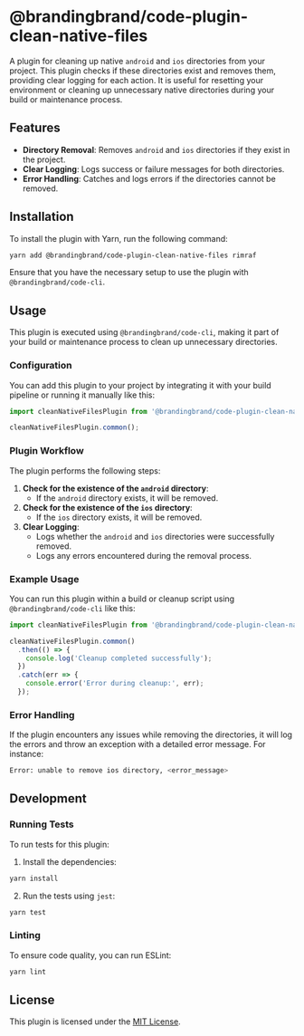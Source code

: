 # @brandingbrand/code-plugin-clean-native-files

A plugin for cleaning up native `android` and `ios` directories from your project. This plugin checks if these directories exist and removes them, providing clear logging for each action. It is useful for resetting your environment or cleaning up unnecessary native directories during your build or maintenance process.

## Features

- **Directory Removal**: Removes `android` and `ios` directories if they exist in the project.
- **Clear Logging**: Logs success or failure messages for both directories.
- **Error Handling**: Catches and logs errors if the directories cannot be removed.

## Installation

To install the plugin with Yarn, run the following command:

```bash
yarn add @brandingbrand/code-plugin-clean-native-files rimraf
```

Ensure that you have the necessary setup to use the plugin with `@brandingbrand/code-cli`.

## Usage

This plugin is executed using `@brandingbrand/code-cli`, making it part of your build or maintenance process to clean up unnecessary directories.

### Configuration

You can add this plugin to your project by integrating it with your build pipeline or running it manually like this:

```ts
import cleanNativeFilesPlugin from '@brandingbrand/code-plugin-clean-native-files';

cleanNativeFilesPlugin.common();
```

### Plugin Workflow

The plugin performs the following steps:

1. **Check for the existence of the `android` directory**:
   - If the `android` directory exists, it will be removed.
2. **Check for the existence of the `ios` directory**:
   - If the `ios` directory exists, it will be removed.
3. **Clear Logging**:
   - Logs whether the `android` and `ios` directories were successfully removed.
   - Logs any errors encountered during the removal process.

### Example Usage

You can run this plugin within a build or cleanup script using `@brandingbrand/code-cli` like this:

```ts
import cleanNativeFilesPlugin from '@brandingbrand/code-plugin-clean-native-files';

cleanNativeFilesPlugin.common()
  .then(() => {
    console.log('Cleanup completed successfully');
  })
  .catch(err => {
    console.error('Error during cleanup:', err);
  });
```

### Error Handling

If the plugin encounters any issues while removing the directories, it will log the errors and throw an exception with a detailed error message. For instance:

```bash
Error: unable to remove ios directory, <error_message>
```

## Development

### Running Tests

To run tests for this plugin:

1. Install the dependencies:

```bash
yarn install
```

2. Run the tests using `jest`:

```bash
yarn test
```

### Linting

To ensure code quality, you can run ESLint:

```bash
yarn lint
```

## License

This plugin is licensed under the [MIT License](LICENSE).

